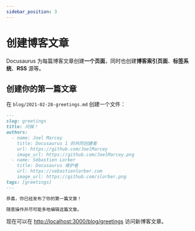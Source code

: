 ```yaml
---
sidebar_position: 3
---
```


# 创建博客文章

Docusaurus 为每篇博客文章创建**一个页面**，同时也创建**博客索引页面**、**标签系统**、**RSS** 源等。

## 创建你的第一篇文章

在 `blog/2021-02-28-greetings.md` 创建一个文件：

```md title="blog/2021-02-28-greetings.md"
---
slug: greetings
title: 问候！
authors:
  - name: Joel Marcey
    title: Docusaurus 1 的共同创建者
    url: https://github.com/JoelMarcey
    image_url: https://github.com/JoelMarcey.png
  - name: Sébastien Lorber
    title: Docusaurus 维护者
    url: https://sebastienlorber.com
    image_url: https://github.com/slorber.png
tags: [greetings]
---

恭喜，你已经发布了你的第一篇文章！

随意操作并尽可能多地编辑这篇文章。
```

现在可以在 [http://localhost:3000/blog/greetings](http://localhost:3000/blog/greetings) 访问新博客文章。
